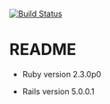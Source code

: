 [![Build Status](https://travis-ci.org/mfathy00/inch-test.svg?branch=master)](https://travis-ci.org/mfathy00/inch-test)

# README

* Ruby version 2.3.0p0

* Rails version 5.0.0.1
